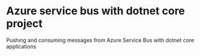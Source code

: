# Azure service bus with dotnet core project
Pushing and consuming messages from Azure Service Bus with dotnet core applications
